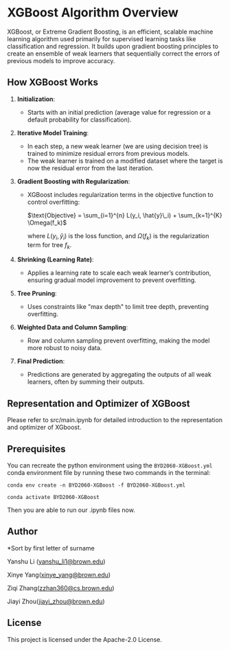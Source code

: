# XGBoost Algorithm Overview

XGBoost, or Extreme Gradient Boosting, is an efficient, scalable machine learning algorithm used primarily for supervised learning tasks like classification and regression. It builds upon gradient boosting principles to create an ensemble of weak learners that sequentially correct the errors of previous models to improve accuracy.

## How XGBoost Works

1. **Initialization**:
   - Starts with an initial prediction (average value for regression or a default probability for classification).

2. **Iterative Model Training**:
   - In each step, a new weak learner (we are using decision tree) is trained to minimize residual errors from previous models. 
   - The weak learner is trained on a modified dataset where the target is now the residual error from the last iteration.

3. **Gradient Boosting with Regularization**:
   
   - XGBoost includes regularization terms in the objective function to control overfitting:

     $\text{Objective} = \sum_{i=1}^{n} L(y_i, \hat{y}\_i) + \sum_{k=1}^{K} \Omega(f_k)$
     
     where $L(y_i, \hat{y}_i)$ is the loss function, and $\Omega(f_k)$ is the regularization term for tree $f_k$.
   
4. **Shrinking (Learning Rate)**:
   - Applies a learning rate to scale each weak learner’s contribution, ensuring gradual model improvement to prevent overfitting.
   
5. **Tree Pruning**:
   - Uses constraints like "max depth" to limit tree depth, preventing overfitting.
   
6. **Weighted Data and Column Sampling**:
   - Row and column sampling prevent overfitting, making the model more robust to noisy data.
   
7. **Final Prediction**:
   - Predictions are generated by aggregating the outputs of all weak learners, often by summing their outputs.

## Representation and Optimizer of XGBoost

Please refer to src/main.ipynb for detailed introduction to the representation and optimizer of XGboost.
## Prerequisites

You can recreate the python environment using the `BYD2060-XGBoost.yml` conda environment file by running these two commands in the terminal:

`conda env create -n BYD2060-XGBoost -f BYD2060-XGBoost.yml`

`conda activate BYD2060-XGBoost`

Then you are able to run our .ipynb files now. 

## Author
*Sort by first letter of surname
  
Yanshu Li (yanshu_li1@brown.edu)

Xinye Yang(xinye_yang@brown.edu)

Ziqi Zhang(zzhan360@cs.brown.edu)

Jiayi Zhou(jiayi_zhou@brown.edu)

## License

This project is licensed under the Apache-2.0 License.
